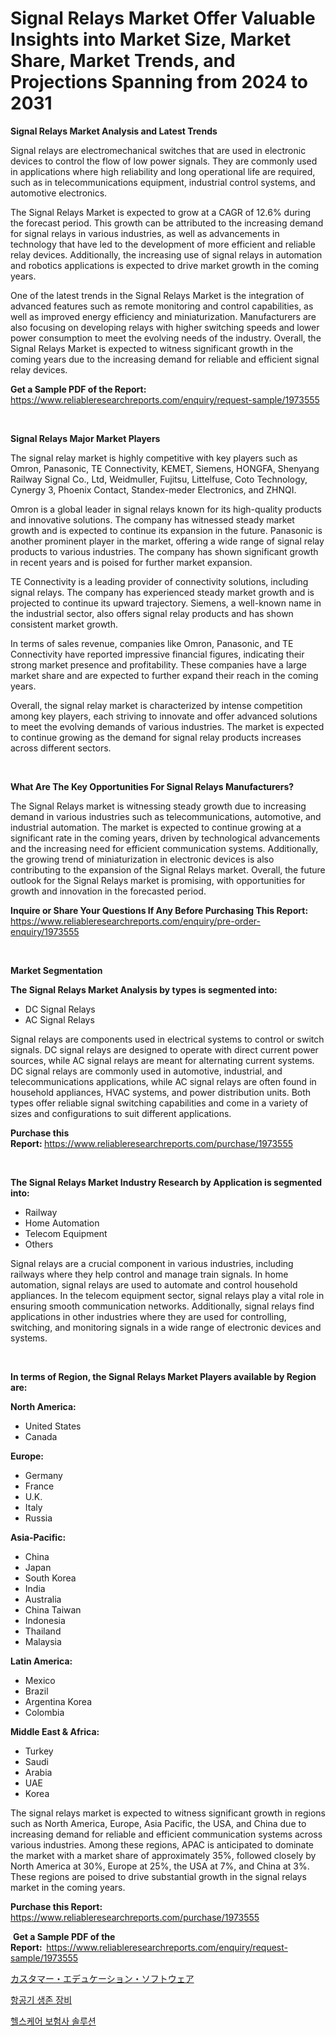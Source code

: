 <p><h1>Signal Relays Market Offer Valuable Insights into Market Size, Market Share, Market Trends, and Projections Spanning from 2024 to 2031</h1></p><p><strong>Signal Relays Market Analysis and Latest Trends</strong></p>
<p><p>Signal relays are electromechanical switches that are used in electronic devices to control the flow of low power signals. They are commonly used in applications where high reliability and long operational life are required, such as in telecommunications equipment, industrial control systems, and automotive electronics. </p><p>The Signal Relays Market is expected to grow at a CAGR of 12.6% during the forecast period. This growth can be attributed to the increasing demand for signal relays in various industries, as well as advancements in technology that have led to the development of more efficient and reliable relay devices. Additionally, the increasing use of signal relays in automation and robotics applications is expected to drive market growth in the coming years.</p><p>One of the latest trends in the Signal Relays Market is the integration of advanced features such as remote monitoring and control capabilities, as well as improved energy efficiency and miniaturization. Manufacturers are also focusing on developing relays with higher switching speeds and lower power consumption to meet the evolving needs of the industry. Overall, the Signal Relays Market is expected to witness significant growth in the coming years due to the increasing demand for reliable and efficient signal relay devices.</p></p>
<p><strong>Get a Sample PDF of the Report:&nbsp;</strong> <a href="https://www.reliableresearchreports.com/enquiry/request-sample/1973555">https://www.reliableresearchreports.com/enquiry/request-sample/1973555</a></p>
<p>&nbsp;</p>
<p><strong>Signal Relays Major Market Players</strong></p>
<p><p>The signal relay market is highly competitive with key players such as Omron, Panasonic, TE Connectivity, KEMET, Siemens, HONGFA, Shenyang Railway Signal Co., Ltd, Weidmuller, Fujitsu, Littelfuse, Coto Technology, Cynergy 3, Phoenix Contact, Standex-meder Electronics, and ZHNQI.</p><p>Omron is a global leader in signal relays known for its high-quality products and innovative solutions. The company has witnessed steady market growth and is expected to continue its expansion in the future. Panasonic is another prominent player in the market, offering a wide range of signal relay products to various industries. The company has shown significant growth in recent years and is poised for further market expansion.</p><p>TE Connectivity is a leading provider of connectivity solutions, including signal relays. The company has experienced steady market growth and is projected to continue its upward trajectory. Siemens, a well-known name in the industrial sector, also offers signal relay products and has shown consistent market growth.</p><p>In terms of sales revenue, companies like Omron, Panasonic, and TE Connectivity have reported impressive financial figures, indicating their strong market presence and profitability. These companies have a large market share and are expected to further expand their reach in the coming years.</p><p>Overall, the signal relay market is characterized by intense competition among key players, each striving to innovate and offer advanced solutions to meet the evolving demands of various industries. The market is expected to continue growing as the demand for signal relay products increases across different sectors.</p></p>
<p>&nbsp;</p>
<p><strong>What Are The Key Opportunities For Signal Relays Manufacturers?</strong></p>
<p><p>The Signal Relays market is witnessing steady growth due to increasing demand in various industries such as telecommunications, automotive, and industrial automation. The market is expected to continue growing at a significant rate in the coming years, driven by technological advancements and the increasing need for efficient communication systems. Additionally, the growing trend of miniaturization in electronic devices is also contributing to the expansion of the Signal Relays market. Overall, the future outlook for the Signal Relays market is promising, with opportunities for growth and innovation in the forecasted period.</p></p>
<p><strong>Inquire or Share Your Questions If Any Before Purchasing This Report:</strong> <a href="https://www.reliableresearchreports.com/enquiry/pre-order-enquiry/1973555">https://www.reliableresearchreports.com/enquiry/pre-order-enquiry/1973555</a></p>
<p>&nbsp;</p>
<p><strong>Market Segmentation</strong></p>
<p><strong>The Signal Relays Market Analysis by types is segmented into:</strong></p>
<p><ul><li>DC Signal Relays</li><li>AC Signal Relays</li></ul></p>
<p><p>Signal relays are components used in electrical systems to control or switch signals. DC signal relays are designed to operate with direct current power sources, while AC signal relays are meant for alternating current systems. DC signal relays are commonly used in automotive, industrial, and telecommunications applications, while AC signal relays are often found in household appliances, HVAC systems, and power distribution units. Both types offer reliable signal switching capabilities and come in a variety of sizes and configurations to suit different applications.</p></p>
<p><strong>Purchase this Report:&nbsp;</strong><a href="https://www.reliableresearchreports.com/purchase/1973555">https://www.reliableresearchreports.com/purchase/1973555</a></p>
<p>&nbsp;</p>
<p><strong>The Signal Relays Market Industry Research by Application is segmented into:</strong></p>
<p><ul><li>Railway</li><li>Home Automation</li><li>Telecom Equipment</li><li>Others</li></ul></p>
<p><p>Signal relays are a crucial component in various industries, including railways where they help control and manage train signals. In home automation, signal relays are used to automate and control household appliances. In the telecom equipment sector, signal relays play a vital role in ensuring smooth communication networks. Additionally, signal relays find applications in other industries where they are used for controlling, switching, and monitoring signals in a wide range of electronic devices and systems.</p></p>
<p>&nbsp;</p>
<p><strong>In terms of Region, the Signal Relays Market Players available by Region are:</strong></p>
<p>
    <p> <strong> North America: </strong>
        <ul>
            <li>United States</li>
            <li>Canada</li>
        </ul>
        </p> 
    <p> <strong> Europe: </strong>
        <ul>
            <li>Germany</li>
            <li>France</li>
            <li>U.K.</li>
            <li>Italy</li>
            <li>Russia</li>
        </ul>
        </p> 
    <p> <strong> Asia-Pacific: </strong>
        <ul>
            <li>China</li>
            <li>Japan</li>
            <li>South Korea</li>
            <li>India</li>
            <li>Australia</li>
            <li>China Taiwan</li>
            <li>Indonesia</li>
            <li>Thailand</li>
            <li>Malaysia</li>
        </ul>
        </p> 
    <p> <strong> Latin America: </strong>
        <ul>
            <li>Mexico</li>
            <li>Brazil</li>
            <li>Argentina Korea</li>
            <li>Colombia</li>
        </ul>
        </p> 
    <p> <strong> Middle East & Africa: </strong>
        <ul>
            <li>Turkey</li>
            <li>Saudi</li>
            <li>Arabia</li>
            <li>UAE</li>
            <li>Korea</li>
        </ul>
    </p>
    </p>
<p><p>The signal relays market is expected to witness significant growth in regions such as North America, Europe, Asia Pacific, the USA, and China due to increasing demand for reliable and efficient communication systems across various industries. Among these regions, APAC is anticipated to dominate the market with a market share of approximately 35%, followed closely by North America at 30%, Europe at 25%, the USA at 7%, and China at 3%. These regions are poised to drive substantial growth in the signal relays market in the coming years.</p></p>
<p><strong>Purchase this Report: </strong><a href="https://www.reliableresearchreports.com/purchase/1973555">https://www.reliableresearchreports.com/purchase/1973555</a></p>
<p>&nbsp;<strong>Get a Sample PDF of the Report:&nbsp;&nbsp;</strong><a href="https://www.reliableresearchreports.com/enquiry/request-sample/1973555">https://www.reliableresearchreports.com/enquiry/request-sample/1973555</a></p>
<p><strong></strong></p>
<p><p><a href="https://github.com/EthanMorar2011/Market-Research-Report-List-1/blob/main/637327211950.md">カスタマー・エデュケーション・ソフトウェア</a></p><p><a href="https://github.com/WilburKihn5676/Market-Research-Report-List-1/blob/main/609831411153.md">항공기 생존 장비</a></p><p><a href="https://github.com/wallacBahrtyinger567686/Market-Research-Report-List-1/blob/main/881063811154.md">헬스케어 보험사 솔루션</a></p></p>